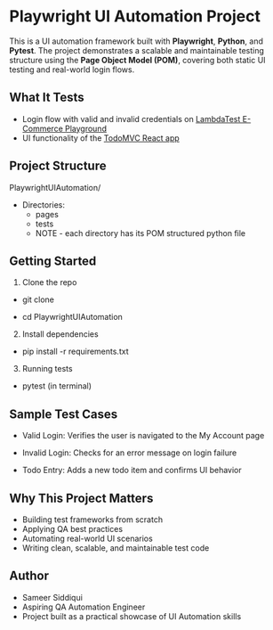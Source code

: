# Playwright UI Automation Project

This is a UI automation framework built with **Playwright**, **Python**, and **Pytest**. The project demonstrates a scalable and maintainable testing structure using the **Page Object Model (POM)**, covering both static UI testing and real-world login flows.

## What It Tests

- Login flow with valid and invalid credentials on [LambdaTest E-Commerce Playground](https://ecommerce-playground.lambdatest.io/)
- UI functionality of the [TodoMVC React app](https://demo.playwright.dev/todomvc/#/)

## Project Structure
PlaywrightUIAutomation/
- Directories:
  - pages
  - tests
  - NOTE - each directory has its POM structured python file

## Getting Started
1. Clone the repo 
- git clone

- cd PlaywrightUIAutomation

2. Install dependencies 
- pip install -r requirements.txt

3. Running tests
- pytest (in terminal)

## Sample Test Cases
- Valid Login: Verifies the user is navigated to the My Account page

- Invalid Login: Checks for an error message on login failure

- Todo Entry: Adds a new todo item and confirms UI behavior


## Why This Project Matters
- Building test frameworks from scratch
- Applying QA best practices 
- Automating real-world UI scenarios
- Writing clean, scalable, and maintainable test code

## Author

- Sameer Siddiqui
- Aspiring QA Automation Engineer
- Project built as a practical showcase of UI Automation skills
